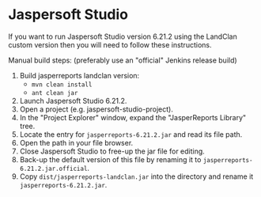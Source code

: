 # Jaspersoft Studio

If you want to run Jaspersoft Studio version 6.21.2 using the LandClan custom version then you will need to follow these instructions.

Manual build steps: (preferably use an "official" Jenkins release build)

1. Build jasperreports landclan version:
   * `mvn clean install`
   * `ant clean jar`
2. Launch Jaspersoft Studio 6.21.2.
3. Open a project (e.g. jaspersoft-studio-project).
4. In the "Project Explorer" window, expand the "JasperReports Library" tree.
5. Locate the entry for `jasperreports-6.21.2.jar` and read its file path.
6. Open the path in your file browser.
7. Close Jaspersoft Studio to free-up the jar file for editing.
8. Back-up the default version of this file by renaming it to `jasperreports-6.21.2.jar.official`.
9. Copy `dist/jasperreports-landclan.jar` into the directory and rename it `jasperreports-6.21.2.jar`.
